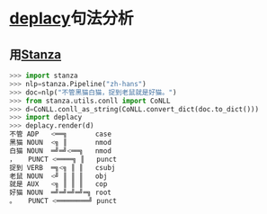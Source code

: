 # [deplacy](https://koichiyasuoka.github.io/deplacy/)句法分析

## 用[Stanza](https://stanfordnlp.github.io/stanza)

```py
>>> import stanza
>>> nlp=stanza.Pipeline("zh-hans")
>>> doc=nlp("不管黑猫白猫，捉到老鼠就是好猫。")
>>> from stanza.utils.conll import CoNLL
>>> d=CoNLL.conll_as_string(CoNLL.convert_dict(doc.to_dict()))
>>> import deplacy
>>> deplacy.render(d)
不管 ADP   <══╗       case
黑猫 NOUN  <╗ ║       nmod
白猫 NOUN  ═╝═╝<══╗   nmod
，   PUNCT <════╗ ║   punct
捉到 VERB  ═╗<╗ ║ ║   csubj
老鼠 NOUN  <╝ ║ ║ ║   obj
就是 AUX   <╗ ║ ║ ║   cop
好猫 NOUN  ═╝═╝═╝═╝═╗ root
。   PUNCT <════════╝ punct
```

